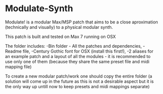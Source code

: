 # Modulate-Synth

Modulate! is a modular Max/MSP patch that aims to be a close aproximation (technically and visually) to a physical modular synth.

This patch is built and tested on Max 7 running on OSX

The folder includes:
-Bin folder - All the patches and dependencies,
-Readme file,
-Century Gothic font for OSX (install this first!),
-2 aliases for an example patch and a layout of all the modules - it is recommended to use only one of them (because they share the same preset file and midi mapping file)

To create a new modular patch/work one should copy the entire folder (a solution will come up in the future as this is not a desirable aspect but it is the only way up untill now to keep presets and midi mappings separate)

